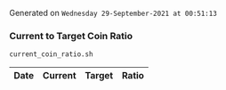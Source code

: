 Generated on `Wednesday 29-September-2021 at 00:51:13`

### Current to Target Coin Ratio
`current_coin_ratio.sh`

Date|Current|Target|Ratio
---|---|---|---
